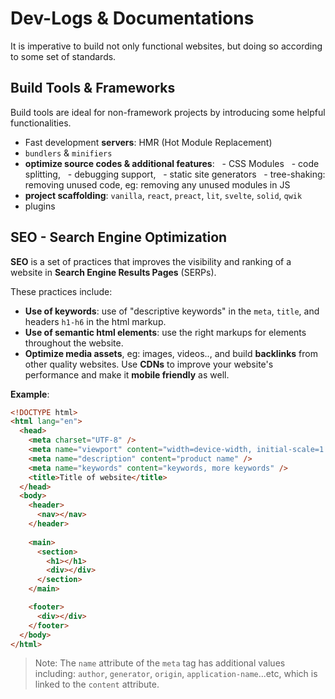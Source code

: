 # Dev-Logs & Documentations

It is imperative to build not only functional websites, but doing so according to some set of standards.

## Build Tools & Frameworks

Build tools are ideal for non-framework projects by introducing some helpful functionalities.

- Fast development **servers**: HMR (Hot Module Replacement)
- `bundlers` & `minifiers`
- **optimize source codes & additional features**:
  - CSS Modules
  - code splitting,
  - debugging support,
  - static site generators
  - tree-shaking: removing unused code, eg: removing any unused modules in JS
- **project scaffolding**: `vanilla`, `react`, `preact`, `lit`, `svelte`, `solid`, `qwik`
- plugins
  
## SEO - Search Engine Optimization

**SEO** is a set of practices that improves the visibility and ranking of a website in **Search Engine Results Pages** (SERPs).

These practices include:

- **Use of keywords**: use of "descriptive keywords" in the `meta`, `title`, and headers `h1-h6` in the html markup.
- **Use of semantic html elements**: use the right markups for elements throughout the website.
- **Optimize media assets**, eg: images, videos.., and build **backlinks** from other quality websites. Use **CDNs** to improve your website's performance and make it **mobile friendly** as well.

**Example**:

```html
<!DOCTYPE html>
<html lang="en">
  <head>
    <meta charset="UTF-8" />
    <meta name="viewport" content="width=device-width, initial-scale=1.0" />
    <meta name="description" content="product name" />
    <meta name="keywords" content="keywords, more keywords" />
    <title>Title of website</title>
  </head>
  <body>
    <header>
      <nav></nav>
    </header>
  
    <main>
      <section>
        <h1></h1>
        <div></div>
      </section>
    </main>

    <footer>
      <div></div>
    </footer>
  </body>
</html>
```

> Note: The `name` attribute of the `meta` tag has additional values including: `author`, `generator`, `origin`, `application-name`...etc, which is linked to the `content` attribute.
